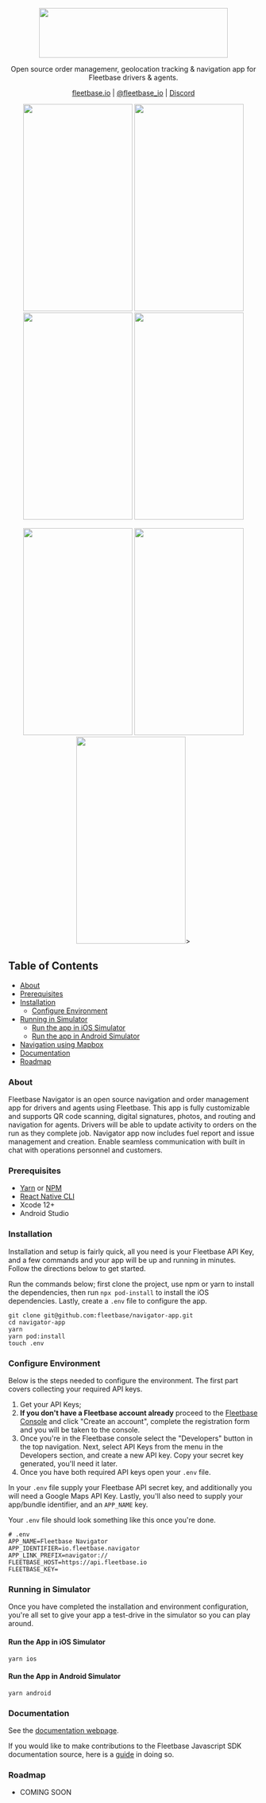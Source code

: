 <p align="center">
  <img src="https://flb-assets.s3.ap-southeast-1.amazonaws.com/static/fleetbase-logo-svg.svg" width="380" height="100" />
</p>
<p align="center">
Open source order managemenr, geolocation tracking & navigation app for Fleetbase drivers & agents.
</p>

<p align="center">
  <a href="https://fleetbase.io">fleetbase.io</a> | <a href="https://twitter.com/fleetbase_io">@fleetbase_io</a> | <a href="https://discord.gg/fjP4sReEvH">Discord</a>
</p>

<p align="center">
	<img src="https://github.com/user-attachments/assets/05c81b07-cd52-43e9-b0ac-91e0683ab5f9" width="220" height="416" />
	<img src="https://github.com/user-attachments/assets/cfa08ce8-bf13-4bb3-96ef-f73045ee157a" width="220" height="416" />
	<img src="https://github.com/user-attachments/assets/893b58f4-b1ce-4ff5-a78e-530a2035c84b" width="220" height="416" />
	<img src="https://github.com/user-attachments/assets/770582ef-11c3-4d25-bc68-9df72b41c452" width="220" height="416" />
</p>
<p align="center">
	<img src="https://github.com/user-attachments/assets/bfe5ca18-07c1-4188-be8e-277e5ebf7abc" width="220" height="416" />
	<img src="https://github.com/user-attachments/assets/93e3ee4a-6add-4b82-ae93-ae6f5a217400" width="220" height="416" />
	<img src="https://github.com/user-attachments/assets/f21c7514-9cfb-4c3e-bdc4-5254565c1b26" width="220" height="416" />>
</p>

## Table of Contents

- [About](#about)
- [Prerequisites](#prerequisites)
- [Installation](#installation)
    - [Configure Environment](#configure-environment)
- [Running in Simulator](#running-in-simulator)
    - [Run the app in iOS Simulator](#run-the-app-in-ios-simulator)
    - [Run the app in Android Simulator](#run-the-app-in-android-simulator)
- [Navigation using Mapbox](#navigation-using-mapbox)
- [Documentation](#documentation)
- [Roadmap](#roadmap)

### About

Fleetbase Navigator is an open source navigation and order management app for drivers and agents using Fleetbase. This app is fully customizable and supports QR code scanning, digital signatures, photos, and routing and navigation for agents. Drivers will be able to update activity to orders on the run as they complete job. Navigator app now includes fuel report and issue management and creation. Enable seamless communication with built in chat with operations personnel and customers.

### Prerequisites

- [Yarn](https://yarnpkg.com/) or [NPM](https://nodejs.org/en/)
- [React Native CLI](https://reactnative.dev/docs/environment-setup)
- Xcode 12+
- Android Studio

### Installation

Installation and setup is fairly quick, all you need is your Fleetbase API Key, and a few commands and your app will be up and running in minutes. Follow the directions below to get started.

Run the commands below; first clone the project, use npm or yarn to install the dependencies, then run `npx pod-install` to install the iOS dependencies. Lastly, create a `.env` file to configure the app.

```
git clone git@github.com:fleetbase/navigator-app.git
cd navigator-app
yarn
yarn pod:install
touch .env
```

### Configure Environment

Below is the steps needed to configure the environment. The first part covers collecting your required API keys.

1.  Get your API Keys;
2.  **If you don't have a Fleetbase account already** proceed to the [Fleetbase Console](https://console.fleetbase.io/) and click "Create an account", complete the registration form and you will be taken to the console.
3.  Once you're in the Fleetbase console select the "Developers" button in the top navigation. Next, select API Keys from the menu in the Developers section, and create a new API key. Copy your secret key generated, you'll need it later.
4.  Once you have both required API keys open your `.env` file.

In your `.env` file supply your Fleetbase API secret key, and additionally you will need a Google Maps API Key. Lastly, you'll also need to supply your app/bundle identifier, and an `APP_NAME` key.

Your `.env` file should look something like this once you're done.

```
# .env
APP_NAME=Fleetbase Navigator
APP_IDENTIFIER=io.fleetbase.navigator
APP_LINK_PREFIX=navigator://
FLEETBASE_HOST=https://api.fleetbase.io
FLEETBASE_KEY=
```

### Running in Simulator

Once you have completed the installation and environment configuration, you're all set to give your app a test-drive in the simulator so you can play around.

#### Run the App in iOS Simulator

```
yarn ios
```

#### Run the App in Android Simulator

```
yarn android
```

### Documentation

See the [documentation webpage](https://fleetbase.io/docs).

If you would like to make contributions to the Fleetbase Javascript SDK documentation source, here is a [guide](https://github.com/fleetbase/fleetbase-js/blob/master/CONTRIBUTING.md) in doing so.

### Roadmap

- COMING SOON
